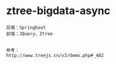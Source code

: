# ztree-bigdata-async

```
后端：Springboot
前端：JQuery，Ztree


参考：
http://www.treejs.cn/v3/demo.php#_402
```